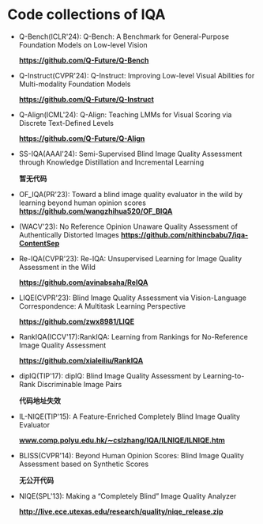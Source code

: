 # Code collections of IQA
* Q-Bench(ICLR'24): Q-Bench: A Benchmark for General-Purpose Foundation Models on Low-level Vision

  __https://github.com/Q-Future/Q-Bench__

 * Q-Instruct(CVPR'24): Q-Instruct: Improving Low-level Visual Abilities for Multi-modality Foundation Models

   __https://github.com/Q-Future/Q-Instruct__

  * Q-Align(ICML'24): Q-Align: Teaching LMMs for Visual Scoring via Discrete Text-Defined Levels

    __https://github.com/Q-Future/Q-Align__
    
* SS-IQA(AAAI'24): Semi-Supervised Blind Image Quality Assessment through Knowledge Distillation and Incremental Learning

  __暂无代码__

* OF_IQA(PR'23): Toward a blind image quality evaluator in the wild by learning beyond human opinion scores
  __https://github.com/wangzhihua520/OF_BIQA__

* (WACV'23): No Reference Opinion Unaware Quality Assessment of Authentically Distorted Images
    __https://github.com/nithincbabu7/iqa-ContentSep__

* Re-IQA(CVPR'23): Re-IQA: Unsupervised Learning for Image Quality Assessment in the Wild

  __https://github.com/avinabsaha/ReIQA__

* LIQE(CVPR'23): Blind Image Quality Assessment via Vision-Language Correspondence: A Multitask Learning Perspective

  __https://github.com/zwx8981/LIQE__

* RankIQA(ICCV'17):RankIQA: Learning from Rankings for No-Reference Image Quality Assessment

  __https://github.com/xialeiliu/RankIQA__

* dipIQ(TIP'17): dipIQ: Blind Image Quality Assessment by Learning-to-Rank Discriminable Image Pairs

  __代码地址失效__

* IL-NIQE(TIP'15): A Feature-Enriched Completely Blind Image Quality Evaluator

  __www.comp.polyu.edu.hk/∼cslzhang/IQA/ILNIQE/ILNIQE.htm__

* BLISS(CVPR'14): Beyond Human Opinion Scores: Blind Image Quality Assessment based on Synthetic Scores

  __无公开代码__

* NIQE(SPL'13): Making a “Completely Blind” Image Quality Analyzer

    __http://live.ece.utexas.edu/research/quality/niqe_release.zip__


